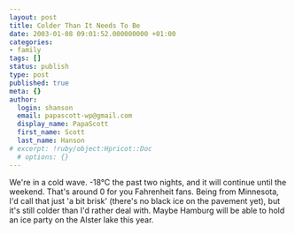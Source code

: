 ```yaml
---
layout: post
title: Colder Than It Needs To Be
date: 2003-01-08 09:01:52.000000000 +01:00
categories:
- family
tags: []
status: publish
type: post
published: true
meta: {}
author:
  login: shanson
  email: papascott-wp@gmail.com
  display_name: PapaScott
  first_name: Scott
  last_name: Hanson
# excerpt: !ruby/object:Hpricot::Doc
  # options: {}
---
```

<p>We're in a cold wave. -18&deg;C the past two nights, and it will continue until the weekend.  That's around 0 for you Fahrenheit fans. Being from Minnesota, I'd call that just 'a bit brisk' (there's no black ice on the pavement yet), but it's still colder than I'd rather deal with. Maybe Hamburg will be able to hold an ice party on the Alster lake this year.</p>
